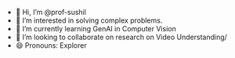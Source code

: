 - 👋 Hi, I’m @prof-sushil
- 👀 I’m interested in solving complex problems.
- 🌱 I’m currently learning GenAI in Computer Vision
- 💞️ I’m looking to collaborate on research on Video Understanding/
- 😄 Pronouns: Explorer

<!---
prof-sushil/prof-sushil is a ✨ special ✨ repository because its `README.md` (this file) appears on your GitHub profile.
You can click the Preview link to take a look at your changes.
--->
